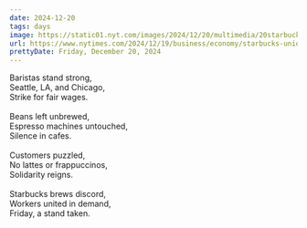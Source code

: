 ```yaml
---
date: 2024-12-20
tags: days
image: https://static01.nyt.com/images/2024/12/20/multimedia/20starbucks-strike-02-mgpc/20starbucks-strike-02-mgpc-facebookJumbo.jpg
url: https://www.nytimes.com/2024/12/19/business/economy/starbucks-union-strike.html
prettyDate: Friday, December 20, 2024
---
```

Baristas stand strong,<br>Seattle, LA, and Chicago,<br>Strike for fair wages.<br><br>Beans left unbrewed,<br>Espresso machines untouched,<br>Silence in cafes.<br><br>Customers puzzled,<br>No lattes or frappuccinos,<br>Solidarity reigns.<br><br>Starbucks brews discord,<br>Workers united in demand,<br>Friday, a stand taken.